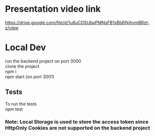 # Presentation video link
https://drive.google.com/file/d/1u6uCDSUbpPMNsFB1xBb6fkjhvmBRzt-z/view

# Local Dev
run the backend project on port 3000\
clone the project\
npm i\
npm start  (on port 3001)

## Tests
To run the tests\
npm test 

### Note: Local Storage is used to store the access token since HttpOnly Cookies are not supported on the backend project



